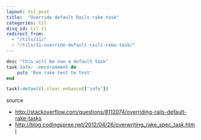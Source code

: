 ```yaml
---
layout: til_post
title:  "Override default Rails rake task"
categories: til
disq_id: til-11
redirect_from:
  - "/tils/11/"
  - "/tils/11-override-default-rails-rake-task/"
---
```



```ruby
desc "this will be now a default task"
task info: :environment do
    puts 'Run rake test to test'
end

task(:default).clear.enhance(['info'])
```

source

* <http://stackoverflow.com/questions/8112074/overriding-rails-default-rake-tasks>
* <http://blog.codingspree.net/2012/04/26/overwriting_rake_spec_task.html>

